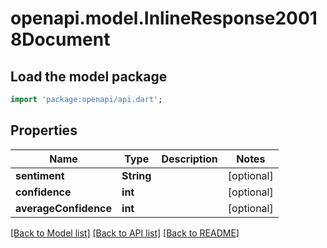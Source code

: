# openapi.model.InlineResponse20018Document

## Load the model package
```dart
import 'package:openapi/api.dart';
```

## Properties
Name | Type | Description | Notes
------------ | ------------- | ------------- | -------------
**sentiment** | **String** |  | [optional] 
**confidence** | **int** |  | [optional] 
**averageConfidence** | **int** |  | [optional] 

[[Back to Model list]](../README.md#documentation-for-models) [[Back to API list]](../README.md#documentation-for-api-endpoints) [[Back to README]](../README.md)


